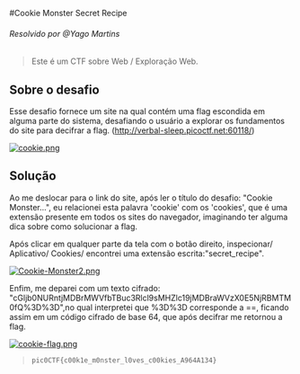 #Cookie Monster Secret Recipe
###### Resolvido por @Yago Martins
> Este é um CTF sobre Web / Exploração Web.
## Sobre o desafio
Esse desafio fornece um site na qual contém uma flag escondida em alguma parte do sistema, desafiando o usuário a explorar os fundamentos do site para decifrar a flag. (http://verbal-sleep.picoctf.net:60118/)

[![cookie.png](https://i.postimg.cc/R0xgwzvV/cookie.png)](https://postimg.cc/Mnt08Nch)


## Solução
Ao me deslocar para o link do site, após ler o título do desafio: "Cookie Monster...", eu relacionei esta palavra 'cookie' com os 'cookies', que é uma extensão presente em todos os sites do navegador, imaginando ter alguma dica
sobre como solucionar a flag.

Após clicar em qualquer parte da tela com o botão direito, inspecionar/ Aplicativo/ Cookies/ encontrei uma extensão escrita:"secret_recipe". 

[![Cookie-Monster2.png](https://i.postimg.cc/LXbfBzjB/Cookie-Monster2.png)](https://postimg.cc/WF0hsqWh)

Enfim, me deparei com um texto cifrado: "cGljb0NURntjMDBrMWVfbTBuc3Rlcl9sMHZlc19jMDBraWVzX0E5NjRBMTM0fQ%3D%3D",no qual interpretei que %3D%3D corresponde a ==, ficando assim em um código cifrado de base 64, que após decifrar me retornou a flag.

[![cookie-flag.png](https://i.postimg.cc/jjNk14sc/cookie-flag.png)](https://postimg.cc/DWvgJs44)

>`pic0CTF{c00k1e_m0nster_l0ves_c00kies_A964A134}`
 

